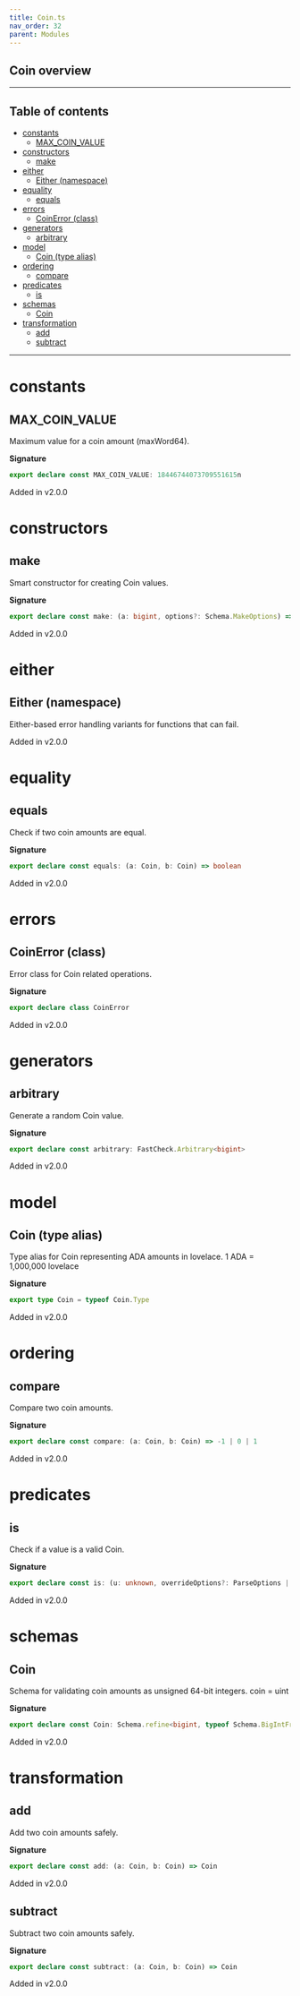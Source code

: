 ```yaml
---
title: Coin.ts
nav_order: 32
parent: Modules
---
```


## Coin overview

---

<h2 class="text-delta">Table of contents</h2>

- [constants](#constants)
  - [MAX_COIN_VALUE](#max_coin_value)
- [constructors](#constructors)
  - [make](#make)
- [either](#either)
  - [Either (namespace)](#either-namespace)
- [equality](#equality)
  - [equals](#equals)
- [errors](#errors)
  - [CoinError (class)](#coinerror-class)
- [generators](#generators)
  - [arbitrary](#arbitrary)
- [model](#model)
  - [Coin (type alias)](#coin-type-alias)
- [ordering](#ordering)
  - [compare](#compare)
- [predicates](#predicates)
  - [is](#is)
- [schemas](#schemas)
  - [Coin](#coin)
- [transformation](#transformation)
  - [add](#add)
  - [subtract](#subtract)

---

# constants

## MAX_COIN_VALUE

Maximum value for a coin amount (maxWord64).

**Signature**

```ts
export declare const MAX_COIN_VALUE: 18446744073709551615n
```

Added in v2.0.0

# constructors

## make

Smart constructor for creating Coin values.

**Signature**

```ts
export declare const make: (a: bigint, options?: Schema.MakeOptions) => bigint
```

Added in v2.0.0

# either

## Either (namespace)

Either-based error handling variants for functions that can fail.

Added in v2.0.0

# equality

## equals

Check if two coin amounts are equal.

**Signature**

```ts
export declare const equals: (a: Coin, b: Coin) => boolean
```

Added in v2.0.0

# errors

## CoinError (class)

Error class for Coin related operations.

**Signature**

```ts
export declare class CoinError
```

Added in v2.0.0

# generators

## arbitrary

Generate a random Coin value.

**Signature**

```ts
export declare const arbitrary: FastCheck.Arbitrary<bigint>
```

Added in v2.0.0

# model

## Coin (type alias)

Type alias for Coin representing ADA amounts in lovelace.
1 ADA = 1,000,000 lovelace

**Signature**

```ts
export type Coin = typeof Coin.Type
```

Added in v2.0.0

# ordering

## compare

Compare two coin amounts.

**Signature**

```ts
export declare const compare: (a: Coin, b: Coin) => -1 | 0 | 1
```

Added in v2.0.0

# predicates

## is

Check if a value is a valid Coin.

**Signature**

```ts
export declare const is: (u: unknown, overrideOptions?: ParseOptions | number) => u is bigint
```

Added in v2.0.0

# schemas

## Coin

Schema for validating coin amounts as unsigned 64-bit integers.
coin = uint

**Signature**

```ts
export declare const Coin: Schema.refine<bigint, typeof Schema.BigIntFromSelf>
```

Added in v2.0.0

# transformation

## add

Add two coin amounts safely.

**Signature**

```ts
export declare const add: (a: Coin, b: Coin) => Coin
```

Added in v2.0.0

## subtract

Subtract two coin amounts safely.

**Signature**

```ts
export declare const subtract: (a: Coin, b: Coin) => Coin
```

Added in v2.0.0
